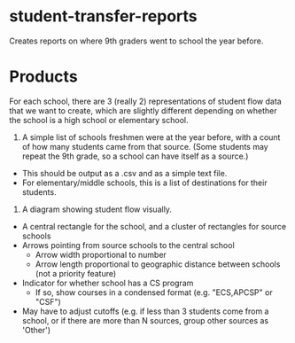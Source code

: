 # student-transfer-reports
Creates reports on where 9th graders went to school the year before.

# Products
For each school, there are 3 (really 2) representations of student flow data that we want to create, which are slightly different depending on whether the school is a high school or elementary school.
1. A simple list of schools freshmen were at the year before, with a count of how many students came from that source. (Some students may repeat the 9th grade, so a school can have itself as a source.)
  - This should be output as a .csv and as a simple text file.
  - For elementary/middle schools, this is a list of destinations for their students.
1. A diagram showing student flow visually.
  - A central rectangle for the school, and a cluster of rectangles for source schools
  - Arrows pointing from source schools to the central school
    - Arrow width proportional to number
    - Arrow length proportional to geographic distance between schools (not a priority feature)
  - Indicator for whether school has a CS program
    - If so, show courses in a condensed format (e.g. "ECS,APCSP" or "CSF")
  - May have to adjust cutoffs (e.g. if less than 3 students come from a school, or if there are more than N sources, group other sources as 'Other')
  
